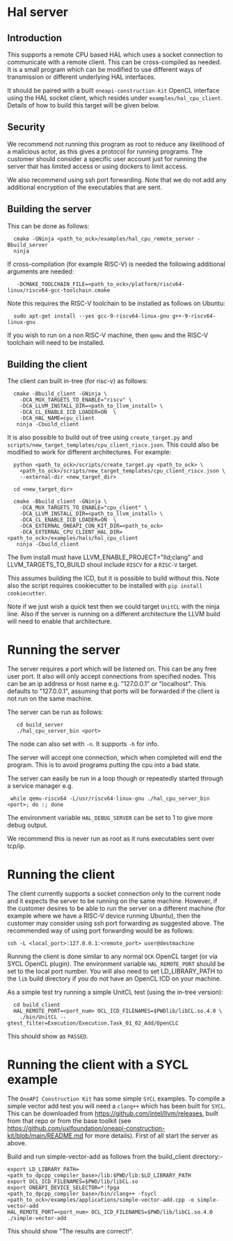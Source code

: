 # Hal server

## Introduction

This supports a remote CPU based HAL which uses a socket connection to
communicate with a remote client. This can be cross-compiled as needed. It is a
small program which can be modified to use different ways of
transmission or different underlying HAL interfaces.

It should be paired with a built `oneapi-construction-kit` OpenCL interface using
the HAL socket client, which resides under `examples/hal_cpu_client`. Details of
how to build this target will be given below.

## Security

We recommend not running this program as root to reduce any likelihood of a
malicious actor, as this gives a protocol for running programs. The customer
should consider a specific user account just for running the server that has
limited access or using dockers to limit access.

We also recommend using ssh port forwarding. Note that we do not add any
additional encryption of the executables that are sent.

## Building the server

This can be done as follows:

```
  cmake -GNinja <path_to_ock>/examples/hal_cpu_remote_server -Bbuild_server
  ninja
```

If cross-compilation (for example RISC-V) is needed the following additional arguments are needed:

```
   -DCMAKE_TOOLCHAIN_FILE=<path_to_ock>/platform/riscv64-linux/riscv64-gcc-toolchain.cmake
```

Note this requires the RISC-V toolchain to be installed as follows on Ubuntu:

```
  sudo apt-get install --yes gcc-9-riscv64-linux-gnu g++-9-riscv64-linux-gnu
```

If you wish to run on a non RISC-V machine, then `qemu` and the RISC-V toolchain will need to be installed.

## Building the client

The client can built in-tree (for risc-v) as follows:

```
  cmake -Bbuild_client -GNinja \
    -DCA_MUX_TARGETS_TO_ENABLE="riscv" \
    -DCA_LLVM_INSTALL_DIR=<path_to_llvm_install> \
    -DCA_CL_ENABLE_ICD_LOADER=ON  \
    -DCA_HAL_NAME=cpu_client
   ninja -Cbuild_client
```

It is also possible to build out of tree using `create_target.py` and
`scripts/new_target_templates/cpu_client_riscv.json`. This could also be modified to work
for different architectures. For example:

```
  python <path_to_ock>/scripts/create_target.py <path_to_ock> \
    <path_to_ock>/scripts/new_target_templates/cpu_client_riscv.json \
    --external-dir <new_target_dir>

  cd <new_target_dir>

  cmake -Bbuild_client -GNinja \
    -DCA_MUX_TARGETS_TO_ENABLE="cpu_client" \
    -DCA_LLVM_INSTALL_DIR=<path_to_llvm_install> \
    -DCA_CL_ENABLE_ICD_LOADER=ON  \
    -DCA_EXTERNAL_ONEAPI_CON_KIT_DIR=<path_to_ock> 
    -DCA_EXTERNAL_CPU_CLIENT_HAL_DIR=<path_to_ock>/examples/hals/hal_cpu_client
   ninja -Cbuild_client
```

The llvm install must have LLVM_ENABLE_PROJECT="lld;clang" and
LLVM_TARGETS_TO_BUILD shoul include `RISCV` for a `RISC-V` target.

This assumes building the ICD, but it is possible to build without this. Note
also the script requires cookiecutter to be installed with `pip install
cookiecutter`.

Note if we just wish a quick test then we could target `UnitCL` with the ninja
line. Also if the server is running on a different architecture the LLVM build
will need to enable that architecture.

# Running the server

The server requires a port which will be listened on. This can be any free user
port. It also will only accept connections from specified nodes. This can be an
ip address or host name e.g. "127.0.0.1" or "localhost". This defaults to
"127.0.0.1", assuming that ports will be forwarded if the client is not run on
the same machine.

The server can be run as follows:

```
   cd build_server
   ./hal_cpu_server_bin <port>
```
The node can also set with `-n`. It supports `-h` for info.

The server will accept one connection, which when completed will end the
program. This is to avoid programs putting the cpu into a bad state.

The server can easily be run in a loop though or repeatedly started through a service manager e.g.

```
 while qemu-riscv64 -L/usr/riscv64-linux-gnu ./hal_cpu_server_bin <port>; do :; done
```

The environment variable `HAL_DEBUG_SERVER` can be set to 1 to give more debug output.

We recommend this is never run as root as it runs executables sent over tcp/ip.

# Running the client

The client currently supports a socket connection only to the current node and
it expects the server to be running on the same machine. However, if the
customer desires to be able to run the server on a different machine (for
example where we have a RISC-V device running Ubuntu), then the customer may
consider using ssh port forwarding as suggested above. The recommended way of
using port forwarding would be as follows:

```
ssh -L <local_port>:127.0.0.1:<remote_port> user@destmachine
```

Running the client is done similar to any normal `OCK` OpenCL target (or via
SYCL OpenCL plugin). The environment variable `HAL_REMOTE_PORT` should be set to
the local port number. You will also need to set LD_LIBRARY_PATH to
the `lib` build directory if you do not have an OpenCL ICD on your machine.

As a simple test try running a simple UnitCL test (using the in-tree version):

```
  cd build_client
  HAL_REMOTE_PORT=<port_num> OCL_ICD_FILENAMES=$PWDlib/libCL.so.4.0 \
    ./bin/UnitCL --gtest_filter=Execution/Execution.Task_01_02_Add/OpenCLC
```
This should show as `PASSED`.

# Running the client with a SYCL example

The `OneAPI Construction Kit` has some simple `SYCL` examples. To compile a
simple vector add test you will need a `clang++` which has been built for
`SYCL`. This can be downloaded from https://github.com/intel/llvm/releases,
built from that repo or from the base toolkit (see
https://github.com/uxlfoundation/oneapi-construction-kit/blob/main/README.md
for more details). First of all start the server as above.

Build and run simple-vector-add as follows from the build_client directory:-

```
export LD_LIBRARY_PATH=<path_to_dpcpp_compiler_base>/lib:$PWD/lib:$LD_LIBRARY_PATH
export OCL_ICD_FILENAMES=$PWD/lib/libCL.so
export ONEAPI_DEVICE_SELECTOR=*:fpga
<path_to_dpcpp_compiler_base>/bin/clang++ -fsycl <path_to_ock>/examples/applications/simple-vector-add.cpp -o simple-vector-add
HAL_REMOTE_PORT=<port_num> OCL_ICD_FILENAMES=$PWD/lib/libCL.so.4.0 ./simple-vector-add
```

This should show "The results are correct!".
